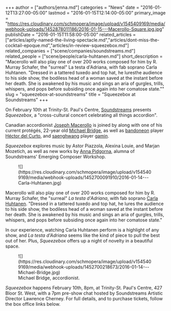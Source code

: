 +++
author = ["authors/jenna.md"]
categories = "News"
date = "2016-01-12T13:27:00-05:00"
lastmod = "2016-01-15T12:14:00-05:00"
primary_image = "https://res.cloudinary.com/schmopera/image/upload/v1545409169/media/webhook-uploads/1452878011186/2016-01-15---Macerollo-Square.jpg.jpg"
publishDate = "2016-01-15T11:58:00-05:00"
related_articles = ["articles/aptly-named-the-living-spectacle.md","articles/dont-miss-the-cocktail-epoque.md","articles/in-review-squeezebox.md"]
related_companies = ["scene/companies/soundstreams.md"]
related_people = ["scene/people/carla-huhtanen.md"]
short_description = "Macerollo will also play one of over 200 works composed for him by R. Murray Schafer, the &quot;surreal&quot; La testa d&#039;Adriana, with fab soprano Carla Huhtanen. &quot;Dressed in a tattered tuxedo and top hat, he luresthe audience to his side show, the bodiless head of a woman saved at the instant before her death. She is awakened by his music and sings an aria of gurgles, trills, whispers, and pops before subsiding once again into her comatose state.&quot;"
slug = "squeezebox-at-soundstreams"
title = "Squeezebox at Soundstreams"
+++

On February 10th at Trinity-St. Paul's Centre, [Soundstreams](/scene/companies/soundstreams/) presents *Squeezebox*, a "cross-cultural concert celebrating all things accordion". 

Canadian accordionist [Joseph Macerollo](http://www.thecanadianencyclopedia.ca/en/article/joseph-macerollo-emc/) is joined by along with one of his current protégés, 22-year old [Michael Bridge](http://www.michaelbridgemusic.com/), as well as [bandoneon](https://en.wikipedia.org/wiki/Bandoneon) player [Héctor del Curto](http://www.hectordelcurto.com/), and [saenghwang](https://en.wikipedia.org/wiki/Saenghwang) player [gamin](http://gamin-music.com/profile). 

*Squeezebox* explores music by Astor Piazzola, Alexina Louie, and Marjan Mozetich, as well as new works by [Anna Pidgorna](http://www.annapidgorna.com/), alumna of Soundstreams' Emerging Composer Workshop. 

<figure data-type="image">
![](https://res.cloudinary.com/schmopera/image/upload/v1545409169/media/webhook-uploads/1452700091910/2016-01-14---Carla-Huhtanen.jpg)
</figure>

Macerollo will also play one of over 200 works composed for him by R. Murray Schafer, the "surreal" *La testa d'Adriana*, with fab soprano [Carla Huhtanen](/scene/people/carla-huhtanen/). "Dressed in a tattered tuxedo and top hat, he lures the audience to his side show, the bodiless head of a woman saved at the instant before her death. She is awakened by his music and sings an aria of gurgles, trills, whispers, and pops before subsiding once again into her comatose state."

In our experience, watching Carla Huhtanen perform is a highlight of any show, and *La testa d'Adriana* seems like the kind of piece to pull the best out of her. Plus, *Squeezebox* offers up a night of novelty in a beautiful space.

<figure data-type="image">
![](https://res.cloudinary.com/schmopera/image/upload/v1545409169/media/webhook-uploads/1452700218673/2016-01-14---Michael-Bridge.jpg)
<figcaption>Michael Bridge, accordionist.</figcaption></figure>


*Squeezebox* happens February 10th, 8pm, at Trinity-St. Paul's Centre, 427 Bloor St. West, with a 7pm pre-show chat hosted by Soundstreams Artistic Director Lawrence Cherney. For full details, and to purchase tickets, follow the box office links below.






